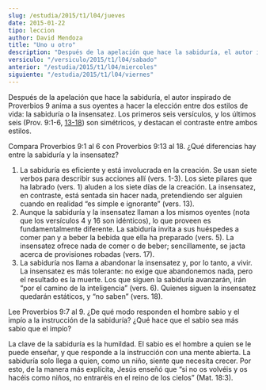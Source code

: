 ```yaml
---
slug: /estudia/2015/t1/l04/jueves
date: 2015-01-22
tipo: leccion
author: David Mendoza
title: "Uno u otro"
description: "Después de la apelación que hace la sabiduría, el autor inspirado de Proverbios 9 anima a sus oyentes a hacer la elección entre dos estilos de vida: la sabiduría o la insensatez. Los primeros seis versículos, y los últimos seis (Prov. 9:1-6, 13-18) son simétricos, y destacan el contraste entre ambos estilos."
versiculo: "/versiculo/2015/t1/l04/sabado"
anterior: "/estudia/2015/t1/l04/miercoles"
siguiente: "/estudia/2015/t1/l04/viernes"
---
```


Después de la apelación que hace la sabiduría, el autor inspirado de Proverbios 9 anima a sus oyentes a hacer la elección entre dos estilos de vida: la sabiduría o la insensatez. Los primeros seis versículos, y los últimos seis (Prov. 9:1-6, [13-18](/bilia/20/8/13)) son simétricos, y destacan el contraste entre ambos estilos.

Compara Proverbios 9:1 al 6 con Proverbios 9:13 al 18. ¿Qué diferencias hay entre la sabiduría y la insensatez?

1.  La sabiduría es eficiente y está involucrada en la creación. Se usan siete verbos para describir sus acciones allí (vers. 1-3). Los siete pilares que ha labrado (vers. 1) aluden a los siete días de la creación. La insensatez, en contraste, está sentada sin hacer nada, pretendiendo ser alguien cuando en realidad “es simple e ignorante” (vers. 13).
2.  Aunque la sabiduría y la insensatez llaman a los mismos oyentes (nota que los versículos 4 y 16 son idénticos), lo que proveen es fundamentalmente diferente. La sabiduría invita a sus huéspedes a comer pan y a beber la bebida que ella ha preparado (vers. 5). La insensatez ofrece nada de comer o de beber; sencillamente, se jacta acerca de provisiones robadas (vers. 17).
3.  La sabiduría nos llama a abandonar la insensatez y, por lo tanto, a vivir. La insensatez es más tolerante: no exige que abandonemos nada, pero el resultado es la muerte. Los que siguen la sabiduría avanzarán, irán “por el camino de la inteligencia” (vers. 6). Quienes siguen la insensatez quedarán estáticos, y “no saben” (vers. 18).

Lee Proverbios 9:7 al 9. ¿De qué modo responden el hombre sabio y el impío a la instrucción de la sabiduría? ¿Qué hace que el sabio sea más sabio que el impío?

La clave de la sabiduría es la humildad. El sabio es el hombre a quien se le puede enseñar, y que responde a la instrucción con una mente abierta. La sabiduría solo llega a quien, como un niño, siente que necesita crecer. Por esto, de la manera más explícita, Jesús enseñó que “si no os volvéis y os hacéis como niños, no entraréis en el reino de los cielos” (Mat. 18:3).
